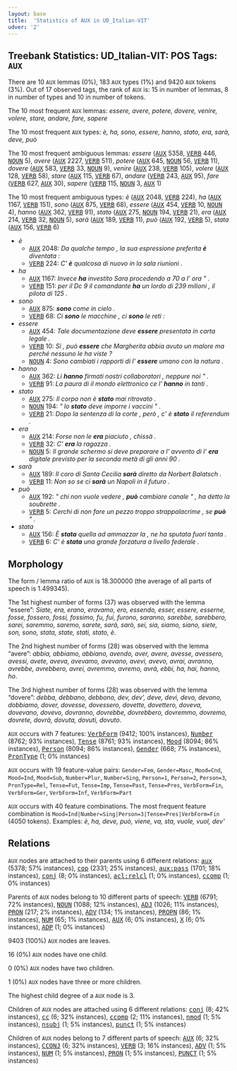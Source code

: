 ```yaml
---
layout: base
title:  'Statistics of AUX in UD_Italian-VIT'
udver: '2'
---
```


## Treebank Statistics: UD_Italian-VIT: POS Tags: `AUX`

There are 10 `AUX` lemmas (0%), 183 `AUX` types (1%) and 9420 `AUX` tokens (3%).
Out of 17 observed tags, the rank of `AUX` is: 15 in number of lemmas, 8 in number of types and 10 in number of tokens.

The 10 most frequent `AUX` lemmas: <em>essere, avere, potere, dovere, venire, volere, stare, andare, fare, sapere</em>

The 10 most frequent `AUX` types:  <em>è, ha, sono, essere, hanno, stato, era, sarà, deve, può</em>

The 10 most frequent ambiguous lemmas: <em>essere</em> (<tt><a href="it_vit-pos-AUX.html">AUX</a></tt> 5358, <tt><a href="it_vit-pos-VERB.html">VERB</a></tt> 446, <tt><a href="it_vit-pos-NOUN.html">NOUN</a></tt> 5), <em>avere</em> (<tt><a href="it_vit-pos-AUX.html">AUX</a></tt> 2227, <tt><a href="it_vit-pos-VERB.html">VERB</a></tt> 511), <em>potere</em> (<tt><a href="it_vit-pos-AUX.html">AUX</a></tt> 645, <tt><a href="it_vit-pos-NOUN.html">NOUN</a></tt> 56, <tt><a href="it_vit-pos-VERB.html">VERB</a></tt> 11), <em>dovere</em> (<tt><a href="it_vit-pos-AUX.html">AUX</a></tt> 583, <tt><a href="it_vit-pos-VERB.html">VERB</a></tt> 33, <tt><a href="it_vit-pos-NOUN.html">NOUN</a></tt> 9), <em>venire</em> (<tt><a href="it_vit-pos-AUX.html">AUX</a></tt> 238, <tt><a href="it_vit-pos-VERB.html">VERB</a></tt> 105), <em>volere</em> (<tt><a href="it_vit-pos-AUX.html">AUX</a></tt> 128, <tt><a href="it_vit-pos-VERB.html">VERB</a></tt> 58), <em>stare</em> (<tt><a href="it_vit-pos-AUX.html">AUX</a></tt> 115, <tt><a href="it_vit-pos-VERB.html">VERB</a></tt> 67), <em>andare</em> (<tt><a href="it_vit-pos-VERB.html">VERB</a></tt> 243, <tt><a href="it_vit-pos-AUX.html">AUX</a></tt> 95), <em>fare</em> (<tt><a href="it_vit-pos-VERB.html">VERB</a></tt> 627, <tt><a href="it_vit-pos-AUX.html">AUX</a></tt> 30), <em>sapere</em> (<tt><a href="it_vit-pos-VERB.html">VERB</a></tt> 115, <tt><a href="it_vit-pos-NOUN.html">NOUN</a></tt> 3, <tt><a href="it_vit-pos-AUX.html">AUX</a></tt> 1)

The 10 most frequent ambiguous types:  <em>è</em> (<tt><a href="it_vit-pos-AUX.html">AUX</a></tt> 2048, <tt><a href="it_vit-pos-VERB.html">VERB</a></tt> 224), <em>ha</em> (<tt><a href="it_vit-pos-AUX.html">AUX</a></tt> 1167, <tt><a href="it_vit-pos-VERB.html">VERB</a></tt> 151), <em>sono</em> (<tt><a href="it_vit-pos-AUX.html">AUX</a></tt> 875, <tt><a href="it_vit-pos-VERB.html">VERB</a></tt> 68), <em>essere</em> (<tt><a href="it_vit-pos-AUX.html">AUX</a></tt> 454, <tt><a href="it_vit-pos-VERB.html">VERB</a></tt> 10, <tt><a href="it_vit-pos-NOUN.html">NOUN</a></tt> 4), <em>hanno</em> (<tt><a href="it_vit-pos-AUX.html">AUX</a></tt> 362, <tt><a href="it_vit-pos-VERB.html">VERB</a></tt> 91), <em>stato</em> (<tt><a href="it_vit-pos-AUX.html">AUX</a></tt> 275, <tt><a href="it_vit-pos-NOUN.html">NOUN</a></tt> 194, <tt><a href="it_vit-pos-VERB.html">VERB</a></tt> 21), <em>era</em> (<tt><a href="it_vit-pos-AUX.html">AUX</a></tt> 214, <tt><a href="it_vit-pos-VERB.html">VERB</a></tt> 32, <tt><a href="it_vit-pos-NOUN.html">NOUN</a></tt> 5), <em>sarà</em> (<tt><a href="it_vit-pos-AUX.html">AUX</a></tt> 189, <tt><a href="it_vit-pos-VERB.html">VERB</a></tt> 11), <em>può</em> (<tt><a href="it_vit-pos-AUX.html">AUX</a></tt> 192, <tt><a href="it_vit-pos-VERB.html">VERB</a></tt> 5), <em>stata</em> (<tt><a href="it_vit-pos-AUX.html">AUX</a></tt> 156, <tt><a href="it_vit-pos-VERB.html">VERB</a></tt> 6)


* <em>è</em>
  * <tt><a href="it_vit-pos-AUX.html">AUX</a></tt> 2048: <em>Da qualche tempo , la sua espressione preferita <b>è</b> diventata :</em>
  * <tt><a href="it_vit-pos-VERB.html">VERB</a></tt> 224: <em>C' <b>è</b> qualcosa di nuovo in la sala riunioni .</em>
* <em>ha</em>
  * <tt><a href="it_vit-pos-AUX.html">AUX</a></tt> 1167: <em>Invece <b>ha</b> investito Sara procedendo a 70 a l' ora " .</em>
  * <tt><a href="it_vit-pos-VERB.html">VERB</a></tt> 151: <em>per il Dc 9 il comandante <b>ha</b> un lordo di 239 milioni , il pilota di 125 .</em>
* <em>sono</em>
  * <tt><a href="it_vit-pos-AUX.html">AUX</a></tt> 875: <em><b>sono</b> come in cielo .</em>
  * <tt><a href="it_vit-pos-VERB.html">VERB</a></tt> 68: <em>Ci <b>sono</b> le macchine , ci <b>sono</b> le reti :</em>
* <em>essere</em>
  * <tt><a href="it_vit-pos-AUX.html">AUX</a></tt> 454: <em>Tale documentazione deve <b>essere</b> presentata in carta legale .</em>
  * <tt><a href="it_vit-pos-VERB.html">VERB</a></tt> 10: <em>Sì , può <b>essere</b> che Margherita abbia avuto un malore ma perché nessuno le ha viste ?</em>
  * <tt><a href="it_vit-pos-NOUN.html">NOUN</a></tt> 4: <em>Sono cambiati i rapporti di l' <b>essere</b> umano con la natura .</em>
* <em>hanno</em>
  * <tt><a href="it_vit-pos-AUX.html">AUX</a></tt> 362: <em>Li <b>hanno</b> firmati nostri collaboratori , neppure noi " .</em>
  * <tt><a href="it_vit-pos-VERB.html">VERB</a></tt> 91: <em>La paura di il mondo elettronico ce l' <b>hanno</b> in tanti .</em>
* <em>stato</em>
  * <tt><a href="it_vit-pos-AUX.html">AUX</a></tt> 275: <em>Il corpo non è <b>stato</b> mai ritrovato .</em>
  * <tt><a href="it_vit-pos-NOUN.html">NOUN</a></tt> 194: <em>" lo <b>stato</b> deve imporre i vaccini " .</em>
  * <tt><a href="it_vit-pos-VERB.html">VERB</a></tt> 21: <em>Dopo la sentenza di la corte , però , c' è <b>stato</b> il referendum .</em>
* <em>era</em>
  * <tt><a href="it_vit-pos-AUX.html">AUX</a></tt> 214: <em>Forse non le <b>era</b> piaciuto , chissà .</em>
  * <tt><a href="it_vit-pos-VERB.html">VERB</a></tt> 32: <em>C' <b>era</b> la ragazza .</em>
  * <tt><a href="it_vit-pos-NOUN.html">NOUN</a></tt> 5: <em>Il grande schermo si deve preparare a l' avvento di l' <b>era</b> digitale previsto per la seconda metà di gli anni 90 .</em>
* <em>sarà</em>
  * <tt><a href="it_vit-pos-AUX.html">AUX</a></tt> 189: <em>Il coro di Santa Cecilia <b>sarà</b> diretto da Norbert Balatsch .</em>
  * <tt><a href="it_vit-pos-VERB.html">VERB</a></tt> 11: <em>Non so se ci <b>sarà</b> un Napoli in il futuro .</em>
* <em>può</em>
  * <tt><a href="it_vit-pos-AUX.html">AUX</a></tt> 192: <em>" chi non vuole vedere , <b>può</b> cambiare canale " , ha detto la soubrette .</em>
  * <tt><a href="it_vit-pos-VERB.html">VERB</a></tt> 5: <em>Cerchi di non fare un pezzo troppo strappalacrime , se <b>può</b> " .</em>
* <em>stata</em>
  * <tt><a href="it_vit-pos-AUX.html">AUX</a></tt> 156: <em>È <b>stata</b> quella ad ammazzar la , ne ha sputata fuori tanta .</em>
  * <tt><a href="it_vit-pos-VERB.html">VERB</a></tt> 6: <em>C' è <b>stata</b> una grande forzatura a livello federale .</em>

## Morphology

The form / lemma ratio of `AUX` is 18.300000 (the average of all parts of speech is 1.499345).

The 1st highest number of forms (37) was observed with the lemma “essere”: <em>Siate, era, erano, eravamo, ero, essendo, esser, essere, esserne, fosse, fossero, fossi, fossimo, fu, fui, furono, saranno, sarebbe, sarebbero, sarei, saremmo, saremo, sarete, sarà, sarò, sei, sia, siamo, siano, siete, son, sono, stata, state, stati, stato, è</em>.

The 2nd highest number of forms (28) was observed with the lemma “avere”: <em>abbia, abbiamo, abbiano, avendo, aver, avere, avesse, avessero, avessi, avete, aveva, avevamo, avevano, avevi, avevo, avrai, avranno, avrebbe, avrebbero, avrei, avremmo, avremo, avrà, ebbi, ha, hai, hanno, ho</em>.

The 3rd highest number of forms (28) was observed with the lemma “dovere”: <em>debba, debbano, debbono, dev, dev', deve, devi, devo, devono, dobbiamo, dover, dovesse, dovessero, dovette, dovettero, doveva, dovevano, dovevo, dovranno, dovrebbe, dovrebbero, dovremmo, dovremo, dovrete, dovrà, dovuta, dovuti, dovuto</em>.

`AUX` occurs with 7 features: <tt><a href="it_vit-feat-VerbForm.html">VerbForm</a></tt> (9412; 100% instances), <tt><a href="it_vit-feat-Number.html">Number</a></tt> (8762; 93% instances), <tt><a href="it_vit-feat-Tense.html">Tense</a></tt> (8761; 93% instances), <tt><a href="it_vit-feat-Mood.html">Mood</a></tt> (8094; 86% instances), <tt><a href="it_vit-feat-Person.html">Person</a></tt> (8094; 86% instances), <tt><a href="it_vit-feat-Gender.html">Gender</a></tt> (668; 7% instances), <tt><a href="it_vit-feat-PronType.html">PronType</a></tt> (1; 0% instances)

`AUX` occurs with 19 feature-value pairs: `Gender=Fem`, `Gender=Masc`, `Mood=Cnd`, `Mood=Ind`, `Mood=Sub`, `Number=Plur`, `Number=Sing`, `Person=1`, `Person=2`, `Person=3`, `PronType=Rel`, `Tense=Fut`, `Tense=Imp`, `Tense=Past`, `Tense=Pres`, `VerbForm=Fin`, `VerbForm=Ger`, `VerbForm=Inf`, `VerbForm=Part`

`AUX` occurs with 40 feature combinations.
The most frequent feature combination is `Mood=Ind|Number=Sing|Person=3|Tense=Pres|VerbForm=Fin` (4050 tokens).
Examples: <em>è, ha, deve, può, viene, va, sta, vuole, vuol, dev'</em>


## Relations

`AUX` nodes are attached to their parents using 6 different relations: <tt><a href="it_vit-dep-aux.html">aux</a></tt> (5378; 57% instances), <tt><a href="it_vit-dep-cop.html">cop</a></tt> (2331; 25% instances), <tt><a href="it_vit-dep-aux-pass.html">aux:pass</a></tt> (1701; 18% instances), <tt><a href="it_vit-dep-conj.html">conj</a></tt> (8; 0% instances), <tt><a href="it_vit-dep-acl-relcl.html">acl:relcl</a></tt> (1; 0% instances), <tt><a href="it_vit-dep-ccomp.html">ccomp</a></tt> (1; 0% instances)

Parents of `AUX` nodes belong to 10 different parts of speech: <tt><a href="it_vit-pos-VERB.html">VERB</a></tt> (6791; 72% instances), <tt><a href="it_vit-pos-NOUN.html">NOUN</a></tt> (1088; 12% instances), <tt><a href="it_vit-pos-ADJ.html">ADJ</a></tt> (1026; 11% instances), <tt><a href="it_vit-pos-PRON.html">PRON</a></tt> (217; 2% instances), <tt><a href="it_vit-pos-ADV.html">ADV</a></tt> (134; 1% instances), <tt><a href="it_vit-pos-PROPN.html">PROPN</a></tt> (86; 1% instances), <tt><a href="it_vit-pos-NUM.html">NUM</a></tt> (65; 1% instances), <tt><a href="it_vit-pos-AUX.html">AUX</a></tt> (6; 0% instances), <tt><a href="it_vit-pos-X.html">X</a></tt> (6; 0% instances), <tt><a href="it_vit-pos-ADP.html">ADP</a></tt> (1; 0% instances)

9403 (100%) `AUX` nodes are leaves.

16 (0%) `AUX` nodes have one child.

0 (0%) `AUX` nodes have two children.

1 (0%) `AUX` nodes have three or more children.

The highest child degree of a `AUX` node is 3.

Children of `AUX` nodes are attached using 6 different relations: <tt><a href="it_vit-dep-conj.html">conj</a></tt> (8; 42% instances), <tt><a href="it_vit-dep-cc.html">cc</a></tt> (6; 32% instances), <tt><a href="it_vit-dep-ccomp.html">ccomp</a></tt> (2; 11% instances), <tt><a href="it_vit-dep-nmod.html">nmod</a></tt> (1; 5% instances), <tt><a href="it_vit-dep-nsubj.html">nsubj</a></tt> (1; 5% instances), <tt><a href="it_vit-dep-punct.html">punct</a></tt> (1; 5% instances)

Children of `AUX` nodes belong to 7 different parts of speech: <tt><a href="it_vit-pos-AUX.html">AUX</a></tt> (6; 32% instances), <tt><a href="it_vit-pos-CCONJ.html">CCONJ</a></tt> (6; 32% instances), <tt><a href="it_vit-pos-VERB.html">VERB</a></tt> (3; 16% instances), <tt><a href="it_vit-pos-ADV.html">ADV</a></tt> (1; 5% instances), <tt><a href="it_vit-pos-NUM.html">NUM</a></tt> (1; 5% instances), <tt><a href="it_vit-pos-PRON.html">PRON</a></tt> (1; 5% instances), <tt><a href="it_vit-pos-PUNCT.html">PUNCT</a></tt> (1; 5% instances)

